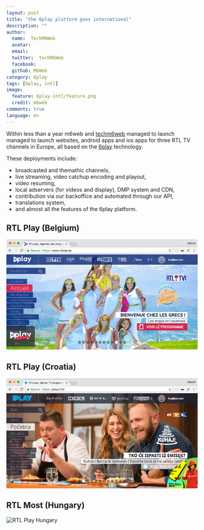```yaml
---
layout: post
title: "the 6play platform goes international"
description: ""
author:
  name:  TechM6Web
  avatar:
  email:
  twitter:  techM6Web
  facebook:
  github: M6Web
category: 6play
tags: [6play, intl]
image:
  feature: 6play-intl/feature.png
  credit: m6web
comments: true
language: en
---
```


Within less than a year m6web and [techm6web](https://twitter.com/TechM6Web) managed to launch managed to launch websites, android apps and ios apps for three RTL TV channels in Europe, all based on the [6play](https://www.6play.fr) technology. 

These deployments include: 

* broadcasted and themathic channels,
* live streaming, video catchup encoding and playout,
* video resuming,
* local adservers (for videos and display), DMP system and CDN,
* contribution via our backoffice and automated through our API,
* translations system,
* and almost all the features of the 6play platform.

## RTL Play (Belgium)

![RTL Play Belgium](/images/posts/6play-intl/rtl_play_be.png)

## RTL Play (Croatia)

![RTL Play Croatia](/images/posts/6play-intl/rtl_play_hr.png)

## RTL Most (Hungary)

![RTL Play Hungary](/images/posts/6play-intl/rtl_play_most.png)